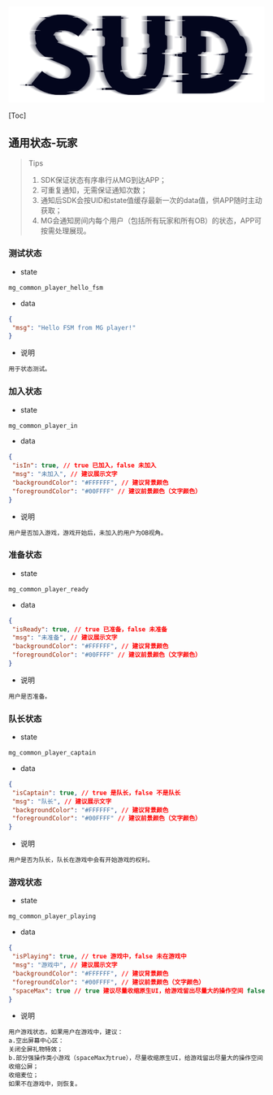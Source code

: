 #

![SUD](../../Resource/logo.png)

[Toc]

## 通用状态-玩家

> Tips
>
> 1. SDK保证状态有序串行从MG到达APP；
> 2. 可重复通知，无需保证通知次数；
> 3. 通知后SDK会按UID和state值缓存最新一次的data值，供APP随时主动获取；
> 4. MG会通知房间内每个用户（包括所有玩家和所有OB）的状态，APP可按需处理展现。

### 测试状态

- state

```txt
mg_common_player_hello_fsm
```

- data

```json
{
 "msg": "Hello FSM from MG player!"
}
```

- 说明

```txt
用于状态测试。
```

### 加入状态

- state

```txt
mg_common_player_in
```

- data

```json
{
 "isIn": true, // true 已加入，false 未加入
 "msg": "未加入", // 建议展示文字
 "backgroundColor": "#FFFFFF", // 建议背景颜色
 "foregroundColor": "#00FFFF" // 建议前景颜色（文字颜色）
}
```

- 说明

```txt
用户是否加入游戏，游戏开始后，未加入的用户为OB视角。
```

### 准备状态

- state

```txt
mg_common_player_ready
```

- data

```json
{
 "isReady": true, // true 已准备，false 未准备
 "msg": "未准备", // 建议展示文字
 "backgroundColor": "#FFFFFF", // 建议背景颜色
 "foregroundColor": "#00FFFF" // 建议前景颜色（文字颜色）
}
```

- 说明

```txt
用户是否准备。
```

### 队长状态

- state

```txt
mg_common_player_captain
```

- data

```json
{
 "isCaptain": true, // true 是队长，false 不是队长
 "msg": "队长", // 建议展示文字
 "backgroundColor": "#FFFFFF", // 建议背景颜色
 "foregroundColor": "#00FFFF" // 建议前景颜色（文字颜色）
}
```

- 说明

```txt
用户是否为队长，队长在游戏中会有开始游戏的权利。
```

### 游戏状态

- state

```txt
mg_common_player_playing
```

- data

```json
{
 "isPlaying": true, // true 游戏中，false 未在游戏中
 "msg": "游戏中", // 建议展示文字
 "backgroundColor": "#FFFFFF", // 建议背景颜色
 "foregroundColor": "#00FFFF", // 建议前景颜色（文字颜色）
 "spaceMax": true // true 建议尽量收缩原生UI，给游戏留出尽量大的操作空间 false 初始状态
}
```

- 说明

```txt
用户游戏状态，如果用户在游戏中，建议：
a.空出屏幕中心区：
关闭全屏礼物特效；
b.部分强操作类小游戏（spaceMax为true），尽量收缩原生UI，给游戏留出尽量大的操作空间：
收缩公屏；
收缩麦位；
如果不在游戏中，则恢复。
```
